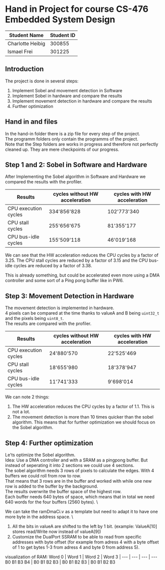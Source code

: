 # Hand in Project for course CS-476 Embedded System Design


| Student Name     | Student ID |
|------------------|------------|
| Charlotte Heibig | 300855     |
| Ismael Frei      | 301225     |


## Introduction

The project is done in several steps:
1. Implement Sobel and movement detection in Software
2. Implement Sobel in hardware and compare the results
3. Implement movement detection in hardware and compare the results
4. Further optimization

## Hand in and files
In the hand-in folder there is a zip file for every step of the project. \
The programm folders only contain the programms of the project. \
Note that the Step folders are works in progress and therefore not perfectly cleaned up. They are mere checkpoints of our progress.


## Step 1 and 2: Sobel in Software and Hardware

After Implementing the Sobel algorithm in Software and Hardware we compared the results with the profiler.

Results | cycles without HW acceleration | cycles with HW acceleration | 
--- | --- | ---
CPU execution cycles | 334'856'828 | 102'773'340
CPU stall cycles | 255'656'675 | 81'355'177
CPU bus-idle cycles | 155'509'118 | 46'019'168

We can see that the HW acceleration reduces the CPU cycles by a factor of 3.25. The CPU stall cycles are reduced by a factor of 3.15 and the CPU bus-idle cycles are reduced by a factor of 3.38.

This is already something, but could be accelerated even more using a DMA controller and some sort of a Ping pong buffer like in PW6.

## Step 3: Movement Detection in Hardware
The movement detection is implemented in hardware. \
4 pixels can be compared at the time thanks to valueA and B being `uint32_t` and the pixels being `uint8_t`. \
The results are compared with the profiler.

Results | cycles without HW acceleration | cycles with HW acceleration | 
--- | --- | ---
CPU execution cycles | 24'880'570 | 22'525'469
CPU stall cycles | 18'655'980 | 18'378'947
CPU bus-idle cycles | 11'741'333 | 9'698'014

We can note 2 things:
1. The HW acceleration reduces the CPU cycles by a factor of 1.1. This is not a lot.
2. The movement detection is more than 10 times quicker than the sobel algorithm. This means that for further optimization we should focus on the Sobel algorithm.

## Step 4: Further optimization
Le'ts optimize the Sobel algorithm. \
Idea: Use a DMA controller and with a SRAM as a pingpong buffer. But instead of seperating it into 2 sections we could use 4 sections. \
The sobel algorithm needs 3 rows of pixels to calculate the edges. With 4 buffers we could roll from row to row. \
That means that 3 rows are in the buffer and worked with while one new row is added to the buffer by the background. \
The results overwrite the buffer space of the highest row. \
Each buffer needs 640 bytes of space, which means that in total we need 640 words for the four buffers (2560 bytes). \

We can take the ramDmaCi.v as a template but need to adapt it to have one more byte in the address space. \
1. All the bits in valueA are shifted to the left by 1 bit. (example: ValueA\[10] stores read/Write now instead of valueA\[9])
2. Customize the DualPort SSRAM to be able to read from specific addresses with byte offset (for example from adress 4 with a byte offset of 1 to get bytes 1-3 from adress 4 and byte 0 from address 5).

visualization of RAM:
Word 0 | Word 1 | Word 2 | Word 3 |
--- | --- | --- | ---
B0 B1 B3 B4 | B0 B1 B2 B3 | B0 B1 B2 B3 | B0 B1 B2 B3
